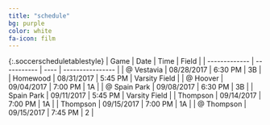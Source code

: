 ```yaml
---
title: "schedule"
bg: purple
color: white
fa-icon: film
---
```


{:.soccerscheduletablestyle}
|      Game     |     Date    | Time |     Field        |
| ------------- | ----------- | ---- | ---------------- |
| @ Vestavia    | 08/28/2017  | 6:30 PM | 3B            |
| Homewood      | 08/31/2017  | 5:45 PM | Varsity Field |
| @ Hoover      | 09/04/2017  | 7:00 PM | 1A            |
| @ Spain Park    | 09/08/2017  | 6:30 PM | 3B            |
| Spain Park      | 09/11/2017  | 5:45 PM | Varsity Field |
|  Thompson      | 09/14/2017  | 7:00 PM | 1A            |
|  Thompson      | 09/15/2017  | 7:00 PM | 1A            |
|  @ Thompson      | 09/15/2017  | 7:45 PM | 2        |
